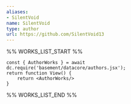 ```yaml
---
aliases:
- SilentVoid
name: SilentVoid
type: author
url: https://github.com/SilentVoid13
---
```



%% WORKS_LIST_START %%

```datacorejsx
const { AuthorWorks } = await dc.require('basement/datacore/authors.jsx');
return function View() {
    return <AuthorWorks/>
}
```
%% WORKS_LIST_END %%